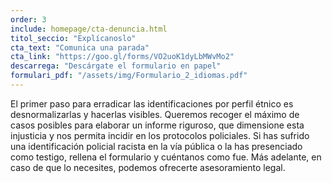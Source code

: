 ```yaml
---
order: 3
include: homepage/cta-denuncia.html
titol_seccio: "Explícanoslo"
cta_text: "Comunica una parada"
cta_link: "https://goo.gl/forms/VO2uoK1dyLbMWvMo2"
descarrega: "Descárgate el formulario en papel"
formulari_pdf: "/assets/img/Formulario_2_idiomas.pdf"
---
```

El primer paso para erradicar las identificaciones por perfil étnico es desnormalizarlas y hacerlas visibles. Queremos recoger el máximo de casos posibles para elaborar un informe riguroso, que dimensione esta injusticia y nos permita incidir en los protocolos policiales. Si has sufrido una identificación policial racista en la vía pública o la has presenciado como testigo, rellena el formulario y cuéntanos como fue. Más adelante, en caso de que lo necesites, podemos ofrecerte asesoramiento legal.
